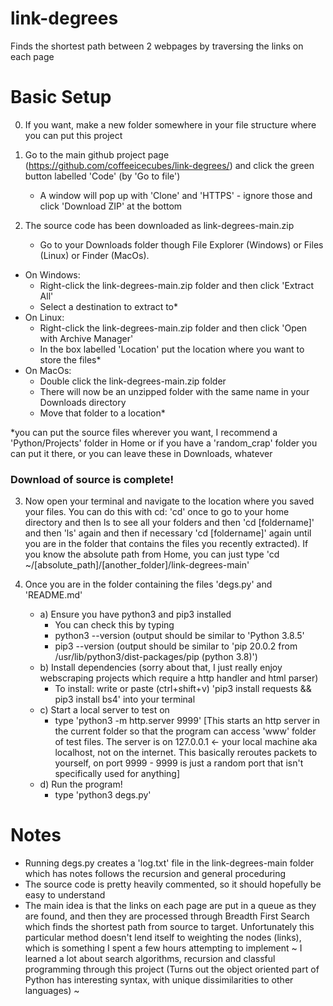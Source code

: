 # link-degrees
Finds the shortest path between 2 webpages by traversing the links on each page

# Basic Setup
0) If you want, make a new folder somewhere in your file structure where you can put this project

1) Go to the main github project page (https://github.com/coffeeicecubes/link-degrees/) and click the green button labelled 'Code' (by 'Go to file')
	- A window will pop up with 'Clone' and 'HTTPS' - ignore those and click 'Download ZIP' at the bottom

2) The source code has been downloaded as link-degrees-main.zip
	- Go to your Downloads folder though File Explorer (Windows) or Files (Linux) or Finder (MacOs).
* On Windows:
	- Right-click the link-degrees-main.zip folder and then click 'Extract All'
	- Select a destination to extract to*
* On Linux:
	* Right-click the link-degrees-main.zip folder and then click 'Open with Archive Manager'
	* In the box labelled 'Location' put the location where you want to store the files\*
* On MacOs:
	* Double click the link-degrees-main.zip folder
	* There will now be an unzipped folder with the same name in your Downloads directory
	* Move that folder to a location\*

\*you can put the source files wherever you want, I recommend a 'Python/Projects' folder in Home or if you have a 'random_crap' folder you can put it there, or you can leave these in Downloads, whatever

### Download of source is complete!

3) Now open your terminal and navigate to the location where you saved your files. You can do this with cd: 'cd' once to go to your home directory and then ls to see all your folders and then 'cd \[foldername\]' and then 'ls' again and then if necessary 'cd \[foldername\]' again until you are in the folder that contains the files you recently extracted). If you know the absolute path from Home, you can just type 'cd ~/\[absolute_path\]/\[another_folder\]/link-degrees-main'

4) Once you are in the folder containing the files 'degs.py' and 'README.md'
	* a) Ensure you have python3 and pip3 installed
		* You can check this by typing 
		* python3 --version (output should be similar to 'Python 3.8.5'
		* pip3 --version (output should be similar to 'pip 20.0.2 from /usr/lib/python3/dist-packages/pip (python 3.8)')
	* b) Install dependencies (sorry about that, I just really enjoy webscraping projects which require a http handler and html parser)
		* To install: write or paste (ctrl+shift+v) 'pip3 install requests && pip3 install bs4' into your terminal
	* c) Start a local server to test on
		* type 'python3 -m http.server 9999' \[This starts an http server in the current folder so that the program can access 'www' folder of test files. The server is on 127.0.0.1 <- your local machine aka localhost, not on the internet. This basically reroutes packets to yourself, on port 9999 - 9999 is just a random port that isn't specifically used for anything\]
	* d) Run the program!
		* type 'python3 degs.py'

# Notes
- Running degs.py creates a 'log.txt' file in the link-degrees-main folder which has notes follows the recursion and general proceduring
- The source code is pretty heavily commented, so it should hopefully be easy to understand
- The main idea is that the links on each page are put in a queue as they are found, and then they are processed through Breadth First Search which finds the shortest path from source to target. Unfortunately this particular method doesn't lend itself to weighting the nodes (links), which is something I spent a few hours attempting to implement
~ I learned a lot about search algorithms, recursion and classful programming through this project (Turns out the object oriented part of Python has interesting syntax, with unique dissimilarities to other languages) ~
